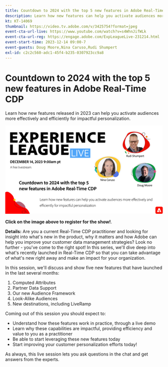 ```yaml
---
title: Countdown to 2024 with the top 5 new features in Adobe Real-Time CDP
description: Learn how new features can help you activate audiences more effectively and efficiently for impactful personalization.
kt: KT-14069
thumbnail: https://video.tv.adobe.com/v/3425754?format=jpeg
event-cta-url-live: https://www.youtube.com/watch?v=s4WhnJifWLk
event-cta-url-reg: https://engage.adobe.com/ExpLeagueLive-231214.html
event-start-time: 2023-12-14 09:00-7
event-guests: Doug Moore,Nina Caruso,Rudi Shumpert
exl-id: c2c2c560-adc1-45f4-b235-0307923cc9a8
---
```

# Countdown to 2024 with the top 5 new features in Adobe Real-Time CDP

Learn how new features released in 2023 can help you activate audiences more effectively and efficiently for impactful personalization.

[![ExL LIVE Dec 14 2023](assets/Dec14_exl_live_banner_web_1920_WebBanner.png)](https://engage.adobe.com/ExpLeagueLive-231214.html)

**Click on the image above to register for the show!**.

**Details:**
Are you a current Real-Time CDP practitioner and looking for insight into what's new in the product, why it matters and how Adobe can help you improve your customer data management strategies? Look no further - you've come to the right spot! In this series, we'll dive deep into what's recently launched in Real-Time CDP so that you can take advantage of what's new right away and make an impact for your organization.

In this session, we'll discuss and show five new features that have launched in the last several months: 

1.    Computed Attributes 
2.    Partner Data Support 
3.    Our new Audience Framework  
4.    Look-Alike Audiences  
5.    New destinations, including LiveRamp 

Coming out of this session you should expect to:
  
*    Understand how these features work in practice, through a live demo 
*    Learn why these capabilities are impactful, providing efficiency and value to you as a practitioner 
*    Be able to start leveraging these new features today 
*    Start improving your customer personalization efforts today!

As always, this live session lets you ask questions in the chat and get answers from the experts.


